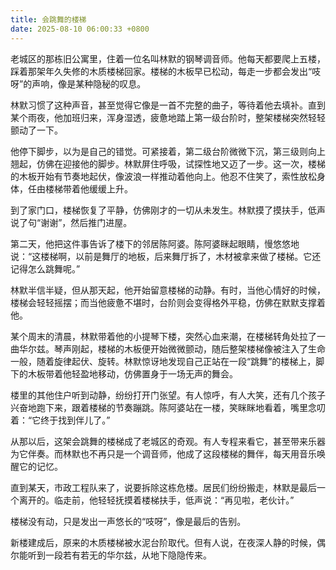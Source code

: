 ```yaml
---
title: 会跳舞的楼梯
date: 2025-08-10 06:00:33 +0800
---
```


老城区的那栋旧公寓里，住着一位名叫林默的钢琴调音师。他每天都要爬上五楼，踩着那架年久失修的木质楼梯回家。楼梯的木板早已松动，每走一步都会发出“吱呀”的声响，像是某种隐秘的叹息。

林默习惯了这种声音，甚至觉得它像是一首不完整的曲子，等待着他去填补。直到某个雨夜，他加班归来，浑身湿透，疲惫地踏上第一级台阶时，整架楼梯突然轻轻颤动了一下。

他停下脚步，以为是自己的错觉。可紧接着，第二级台阶微微下沉，第三级则向上翘起，仿佛在迎接他的脚步。林默屏住呼吸，试探性地又迈了一步。这一次，楼梯的木板开始有节奏地起伏，像波浪一样推动着他向上。他忍不住笑了，索性放松身体，任由楼梯带着他缓缓上升。

到了家门口，楼梯恢复了平静，仿佛刚才的一切从未发生。林默摸了摸扶手，低声说了句“谢谢”，然后推门进屋。

第二天，他把这件事告诉了楼下的邻居陈阿婆。陈阿婆眯起眼睛，慢悠悠地说：“这楼梯啊，以前是舞厅的地板，后来舞厅拆了，木材被拿来做了楼梯。它还记得怎么跳舞呢。”

林默半信半疑，但从那天起，他开始留意楼梯的动静。有时，当他心情好的时候，楼梯会轻轻摇摆；而当他疲惫不堪时，台阶则会变得格外平稳，仿佛在默默支撑着他。

某个周末的清晨，林默带着他的小提琴下楼，突然心血来潮，在楼梯转角处拉了一曲华尔兹。琴声刚起，楼梯的木板便开始微微颤动，随后整架楼梯像被注入了生命一般，随着旋律起伏、旋转。林默惊讶地发现自己正站在一段“跳舞”的楼梯上，脚下的木板带着他轻盈地移动，仿佛置身于一场无声的舞会。

楼里的其他住户听到动静，纷纷打开门张望。有人惊呼，有人大笑，还有几个孩子兴奋地跑下来，跟着楼梯的节奏蹦跳。陈阿婆站在一楼，笑眯眯地看着，嘴里念叨着：“它终于找到伴儿了。”

从那以后，这架会跳舞的楼梯成了老城区的奇观。有人专程来看它，甚至带来乐器为它伴奏。而林默也不再只是一个调音师，他成了这段楼梯的舞伴，每天用音乐唤醒它的记忆。

直到某天，市政工程队来了，说要拆除这栋危楼。居民们纷纷搬走，林默是最后一个离开的。临走前，他轻轻抚摸着楼梯扶手，低声说：“再见啦，老伙计。”

楼梯没有动，只是发出一声悠长的“吱呀”，像是最后的告别。

新楼建成后，原来的木质楼梯被水泥台阶取代。但有人说，在夜深人静的时候，偶尔能听到一段若有若无的华尔兹，从地下隐隐传来。
